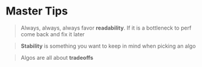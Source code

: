 # Master Tips

> Always, always, always favor **readability**.  If it is a bottleneck to perf come back and fix it later

> **Stability** is something you want to keep in mind when picking an algo

> Algos are all about **tradeoffs**